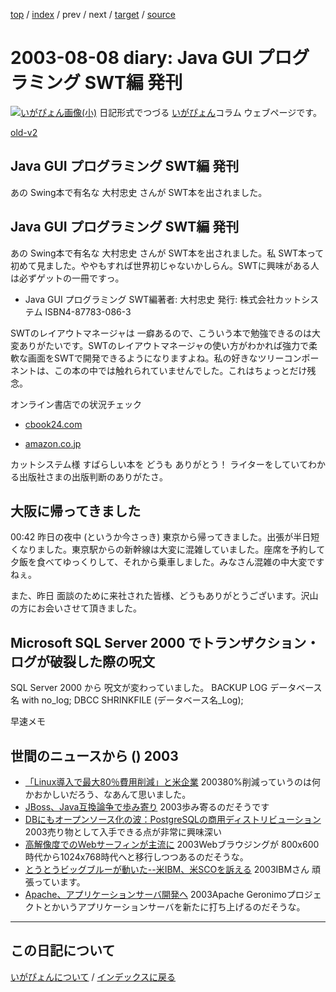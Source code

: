 [top](https://igapyon.github.io/diary/) 
 / [index](https://igapyon.github.io/diary/2003/index.html) 
 / prev 
 / next 
 / [target](https://igapyon.github.io/diary/2003/ig030808.html) 
 / [source](https://github.com/igapyon/diary/blob/gh-pages/2003/ig030808.html.src.md) 

2003-08-08 diary: Java GUI プログラミング SWT編 発刊
=====================================================================================================
[![いがぴょん画像(小)](https://igapyon.github.io/diary/images/iga200306s.jpg "いがぴょん")](https://igapyon.github.io/diary/memo/memoigapyon.html) 日記形式でつづる [いがぴょん](https://igapyon.github.io/diary/memo/memoigapyon.html)コラム ウェブページです。

[old-v2](ig030808-orig.html)

## Java GUI プログラミング SWT編 発刊

あの Swing本で有名な 大村忠史 さんが SWT本を出されました。


## Java GUI プログラミング SWT編 発刊

あの Swing本で有名な 大村忠史 さんが SWT本を出されました。私 SWT本って初めて見ました。ややもすれば世界初じゃないかしらん。SWTに興味がある人は必ずゲットの一冊ですっ。

* Java GUI プログラミング SWT編著者: 大村忠史
  発行: 株式会社カットシステム
  ISBN4-87783-086-3

SWTのレイアウトマネージャは 一癖あるので、こういう本で勉強できるのは大変ありがたいです。SWTのレイアウトマネージャの使い方がわかれば強力で柔軟な画面をSWTで開発できるようになりますよね。私の好きなツリーコンポーネントは、この本の中では触れられていませんでした。これはちょっとだけ残念。

オンライン書店での状況チェック

* [cbook24.com](http://www.cbook24.com/bm_detail.asp?sku=4877830863)
  
* [amazon.co.jp](http://www.amazon.co.jp/exec/obidos/ASIN/4877830863/hatena-22/ref%3Dnosim/250-0162369-6920232)

カットシステム様 すばらしい本を どうも ありがとう！ ライターをしていてわかる出版社さまの出版判断のありがたさ。

## 大阪に帰ってきました

00:42 昨日の夜中 (というか今さっき) 東京から帰ってきました。出張が半日短くなりました。東京駅からの新幹線は大変に混雑していました。座席を予約して夕飯を食べてゆっくりして、それから乗車しました。みなさん混雑の中大変ですねぇ。

また、昨日 面談のために来社された皆様、どうもありがとうございます。沢山の方にお会いさせて頂きました。

## Microsoft SQL Server 2000 でトランザクション・ログが破裂した際の呪文

SQL Server 2000 から 呪文が変わっていました。
BACKUP LOG データベース名 with no_log;
      DBCC SHRINKFILE (データベース名_Log); 

早速メモ

## 世間のニュースから () 2003

* [「Linux導入で最大80％費用削減」と米企業](http://www.zdnet.co.jp/news/0308/06/nebt_24.html)  200380%削減っていうのは何かおかしいだろう、なあんて思いました。
* [JBoss、Java互換論争で歩み寄り](http://www.zdnet.co.jp/news/0308/01/nebt_07.html)  2003歩み寄るのだそうです 
* [DBにもオープンソース化の波：PostgreSQLの商用ディストリビューション](http://japan.cnet.com/news/ent/story/0,2000047623,20060381,00.htm)  2003売り物として入手できる点が非常に興味深い 
* [高解像度でのWebサーフィンが主流に](http://www.zdnet.co.jp/news/0308/08/nebt_04.html)  2003Webブラウジングが 800x600時代から1024x768時代へと移行しつつあるのだそうな。
* [とうとうビッグブルーが動いた--米IBM、米SCOを訴える](http://japan.cnet.com/news/ent/story/0,2000047623,20060398,00.htm)  2003IBMさん 頑張っています。
* [Apache、アプリケーションサーバ開発へ](http://www.zdnet.co.jp/news/0308/08/nebt_08.html)  2003Apache Geronimoプロジェクトとかいうアプリケーションサーバを新たに打ち上げるのだそうな。


----------------------------------------------------------------------------------------------------

## この日記について
[いがぴょんについて](https://igapyon.github.io/diary/memo/memoigapyon.html) / [インデックスに戻る](https://igapyon.github.io/diary/idxall.html)
